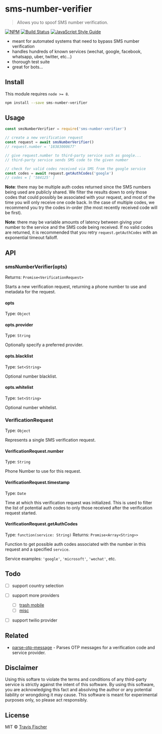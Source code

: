 # sms-number-verifier

> Allows you to spoof SMS number verification.

[![NPM](https://img.shields.io/npm/v/sms-number-verifier.svg)](https://www.npmjs.com/package/sms-number-verifier) [![Build Status](https://travis-ci.org/transitive-bullshit/sms-number-verifier.svg?branch=master)](https://travis-ci.org/transitive-bullshit/sms-number-verifier) [![JavaScript Style Guide](https://img.shields.io/badge/code_style-standard-brightgreen.svg)](https://standardjs.com)

- meant for automated systems that need to bypass SMS number verification
- handles hundreds of known services (wechat, google, facebook, whatsapp, uber, twitter, etc...)
- thorough test suite
- great for bots...


## Install

This module requires `node >= 8`.

```bash
npm install --save sms-number-verifier
```


## Usage

```js
const smsNumberVerifier = require('sms-number-verifier')

// create a new verification request
const request = await smsNumberVerifier()
// request.number = '18383000677'

// give request.number to third-party service such as google...
// third-party service sends SMS code to the given number

// check for valid codes received via SMS from the google service
const codes = await request.getAuthCodes('google')
// codes = [ '584125' ]
```

**Note**: there may be multiple auth codes returned since the SMS numbers being used are publicly shared. We filter the results down to only those codes that could possibly be associated with your request, and most of the time you will only receive one code back. In the case of multiple codes, we recommend you try the codes in-order (the most recently received code will be first).

**Note**: there may be variable amounts of latency between giving your number to the service and the SMS code being received. If no valid codes are returned, it is recommended that you retry `request.getAuthCodes` with an exponential timeout falloff.


## API

### smsNumberVerifier(opts)

Returns: `Promise<VerificationRequest>`

Starts a new verification request, returning a phone number to use and metadata for the request.

#### opts

Type: `Object`

#### opts.provider

Type: `String`

Optionally specify a preferred provider.

#### opts.blacklist

Type: `Set<String>`

Optional number blacklist.

#### opts.whitelist

Type: `Set<String>`

Optional number whitelist.

### VerificationRequest

Type: `Object`

Represents a single SMS verification request.

#### VerificationRequest.number

Type: `String`

Phone Number to use for this request.

#### VerificationRequest.timestamp

Type: `Date`

Time at which this verification request was initialized. This is used to filter the list of potential auth codes to only those received after the verification request started.

#### VerificationRequest.getAuthCodes

Type: `function(service: String)`
Returns: `Promise<Array<String>>`

Function to get possible auth codes associated with the number in this request and a specified `service`.

Service examples: `'google'`, `'microsoft'`, `'wechat'`, etc.


## Todo

- [ ] support country selection
- [ ] support more providers
  - [ ] [trash mobile](https://www.spoofbox.com/en/tool/trash-mobile)
  - [ ] [misc](https://drfone.wondershare.com/message/receive-message-online.html)
- [ ] support twilio provider


## Related

- [parse-otp-message](https://github.com/transitive-bullshit/parse-otp-message) - Parses OTP messages for a verification code and service provider.


## Disclaimer

Using this softare to violate the terms and conditions of any third-party service is strictly against the intent of this software. By using this software, you are acknowledging this fact and absolving the author or any potential liability or wrongdoing it may cause. This software is meant for experimental purposes only, so please act responsibly.


## License

MIT © [Travis Fischer](https://github.com/transitive-bullshit)
